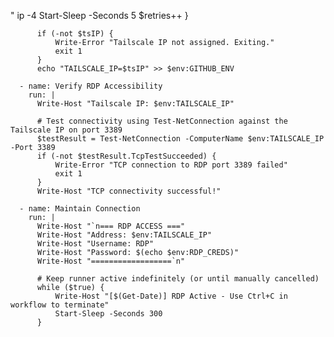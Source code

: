 " ip -4
              Start-Sleep -Seconds 5
              $retries++
          }
          
          if (-not $tsIP) {
              Write-Error "Tailscale IP not assigned. Exiting."
              exit 1
          }
          echo "TAILSCALE_IP=$tsIP" >> $env:GITHUB_ENV
      
      - name: Verify RDP Accessibility
        run: |
          Write-Host "Tailscale IP: $env:TAILSCALE_IP"
          
          # Test connectivity using Test-NetConnection against the Tailscale IP on port 3389
          $testResult = Test-NetConnection -ComputerName $env:TAILSCALE_IP -Port 3389
          if (-not $testResult.TcpTestSucceeded) {
              Write-Error "TCP connection to RDP port 3389 failed"
              exit 1
          }
          Write-Host "TCP connectivity successful!"

      - name: Maintain Connection
        run: |
          Write-Host "`n=== RDP ACCESS ==="
          Write-Host "Address: $env:TAILSCALE_IP"
          Write-Host "Username: RDP"
          Write-Host "Password: $(echo $env:RDP_CREDS)"
          Write-Host "==================`n"
          
          # Keep runner active indefinitely (or until manually cancelled)
          while ($true) {
              Write-Host "[$(Get-Date)] RDP Active - Use Ctrl+C in workflow to terminate"
              Start-Sleep -Seconds 300
          }
